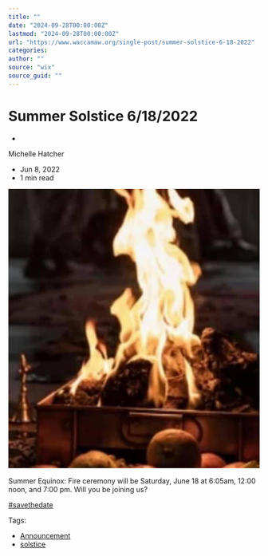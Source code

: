 ```yaml
---
title: ""
date: "2024-09-28T00:00:00Z"
lastmod: "2024-09-28T00:00:00Z"
url: "https://www.waccamaw.org/single-post/summer-solstice-6-18-2022"
categories:
author: ""
source: "wix"
source_guid: ""
---
```


# Summer Solstice 6/18/2022

-

Michelle Hatcher
- Jun 8, 2022
- 1 min read

![ree](./images/98a108_4ad88d02d5fd4f448e89104c7482be82~mv2-1.jpg)

Summer Equinox: Fire ceremony will be Saturday, June 18 at 6:05am, 12:00 noon, and 7:00 pm.  Will you be joining us?

[#savethedate](https://www.waccamaw.org/updates/hashtags/savethedate)

Tags:

- [Announcement](https://www.waccamaw.org/updates/tags/announcement)
- [solstice](https://www.waccamaw.org/updates/tags/solstice)

